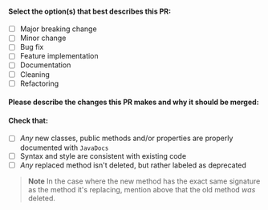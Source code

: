 #### Select the option(s) that best describes this PR:
- [ ] Major breaking change
- [ ] Minor change
- [ ] Bug fix
- [ ] Feature implementation
- [ ] Documentation
- [ ] Cleaning
- [ ] Refactoring

#### Please describe the changes this PR makes and why it should be merged:

#### Check that:
- [ ] *Any* new classes, public methods and/or properties are properly documented with `JavaDocs`
- [ ] Syntax and style are consistent with existing code
- [ ] *Any* replaced method isn't deleted, but rather labeled as deprecated
> **Note** In the case where the new method has the exact same signature as the method it's replacing, mention above that the old method *was* deleted.

